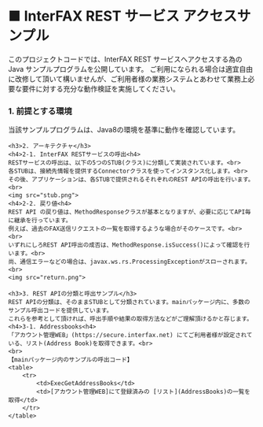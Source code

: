 <body>
<h1>■ InterFAX REST サービス アクセスサンプル</h1>

このプロジェクトコードでは、InterFAX REST サービスへアクセスする為の Java サンプルプログラムを公開しています。
ご利用になられる場合は適宜自由に改修して頂いて構いませんが、ご利用者様の業務システムとあわせて業務上必要な要件に対する充分な動作検証を実施してください。

<div>
    <h3>1. 前提とする環境</h3>
    当該サンプルプログラムは、Java8の環境を基準に動作を確認しています。

    <h3>2. アーキテクチャ</h3>
    <h4>2-1. InterFAX RESTサービスの呼出<h4>
    RESTサービスの呼出は、以下の5つのSTUB(クラス)に分類して実装されています。<br>
    各STUBは、接続先情報を提供するConnectorクラスを使ってインスタンス化します。<br>
    その後、アプリケーションは、各STUBで提供されるそれぞれのREST APIの呼出を行います。<br>
    <img src="stub.png">
    <h4>2-2. 戻り値<h4>
    REST API の戻り値は、MethodResponseクラスが基本となりますが、必要に応じてAPI毎に継承を行っています。
    例えば、過去のFAX送信リクエストの一覧を取得するような場合がそのケースです。<br>
    <br>
    いずれにしろREST API呼出の成否は、MethodResponse.isSuccess()によって確認を行います。<br>
    尚、通信エラーなどの場合は、javax.ws.rs.ProcessingExceptionがスローされます。<br>
    <img src="return.png">

    <h3>3. REST APIの分類と呼出サンプル</h3>
    REST APIの分類は、そのままSTUBとして分類されています。mainパッケージ内に、多数のサンプル呼出コードを提供しています。
    これらを参考として頂ければ、呼出手順や結果の取得方法などがご理解頂けるかと存じます。
    <h4>3-1. Addressbooks<h4>
    「アカウント管理WEB」(https://secure.interfax.net) にてご利用者様が設定されている、リスト(Address Book)を取得できます。<br>
    <br>
    【mainパッケージ内のサンプルの呼出コード】
    <table>
        <tr>
            <td>ExecGetAddressBooks</td>
            <td>[アカウント管理WEB]にて登録済みの [リスト](AddressBooks)の一覧を取得</td>
        </tr>
    </table>
</div>
</body>